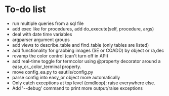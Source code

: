 # To-do list

- run multiple queries from a sql file
- add exec like for procedures, add do_execute(self, procedure, args)
- deal with date time variables
- argparser argument groups
- add views to describe_table and find_table (only tables are listed)
- add functionality for grabbing images (SE or COADD) by object or ra,dec
- revamp the color control (can't turn off in API)
- add real-time toggle for termcolor using @property decorator around a easy_or._color_terminal property.
- move config_ea.py to eautils/config.py
- parse config into easy_or object more automatically
- Only catch exceptions at top level (cmdloop); raise everywhere else.
- Add '--debug' command to print more output/raise exceptions
